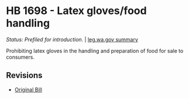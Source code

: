 # HB 1698 - Latex gloves/food handling
*Status: Prefiled for introduction.* | [leg.wa.gov summary](https://app.leg.wa.gov/billsummary?BillNumber=1698&Year=2021)

Prohibiting latex gloves in the handling and preparation of food for sale to consumers.

## Revisions
* [Original Bill](1/)